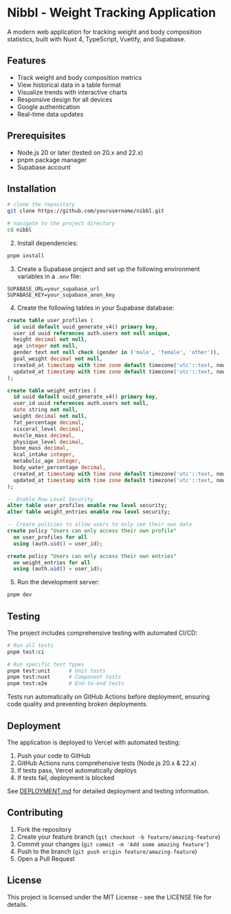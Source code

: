 # Nibbl - Weight Tracking Application

A modern web application for tracking weight and body composition statistics, built with Nuxt 4, TypeScript, Vuetify, and Supabase.

## Features

- Track weight and body composition metrics
- View historical data in a table format
- Visualize trends with interactive charts
- Responsive design for all devices
- Google authentication
- Real-time data updates

## Prerequisites

- Node.js 20 or later (tested on 20.x and 22.x)
- pnpm package manager
- Supabase account

## Installation

```bash
# clone the repository
git clone https://github.com/yourusername/nibbl.git

# navigate to the project directory
cd nibbl
```

2. Install dependencies:
```bash
pnpm install
```

3. Create a Supabase project and set up the following environment variables in a `.env` file:
```env
SUPABASE_URL=your_supabase_url
SUPABASE_KEY=your_supabase_anon_key
```

4. Create the following tables in your Supabase database:
```sql
create table user_profiles (
  id uuid default uuid_generate_v4() primary key,
  user_id uuid references auth.users not null unique,
  height decimal not null,
  age integer not null,
  gender text not null check (gender in ('male', 'female', 'other')),
  goal_weight decimal not null,
  created_at timestamp with time zone default timezone('utc'::text, now()) not null,
  updated_at timestamp with time zone default timezone('utc'::text, now()) not null
);

create table weight_entries (
  id uuid default uuid_generate_v4() primary key,
  user_id uuid references auth.users not null,
  date string not null,
  weight decimal not null,
  fat_percentage decimal,
  visceral_level decimal,
  muscle_mass decimal,
  physique_level decimal,
  bone_mass decimal,
  kcal_intake integer,
  metabolic_age integer,
  body_water_percentage decimal,
  created_at timestamp with time zone default timezone('utc'::text, now()) not null,
  updated_at timestamp with time zone default timezone('utc'::text, now()) not null
);

-- Enable Row Level Security
alter table user_profiles enable row level security;
alter table weight_entries enable row level security;

-- Create policies to allow users to only see their own data
create policy "Users can only access their own profile"
  on user_profiles for all
  using (auth.uid() = user_id);

create policy "Users can only access their own entries"
  on weight_entries for all
  using (auth.uid() = user_id);
```

5. Run the development server:
```bash
pnpm dev
```

## Testing

The project includes comprehensive testing with automated CI/CD:

```bash
# Run all tests
pnpm test:ci

# Run specific test types
pnpm test:unit      # Unit tests
pnpm test:nuxt      # Component tests  
pnpm test:e2e       # End-to-end tests
```

Tests run automatically on GitHub Actions before deployment, ensuring code quality and preventing broken deployments.

## Deployment

The application is deployed to Vercel with automated testing:

1. Push your code to GitHub
2. GitHub Actions runs comprehensive tests (Node.js 20.x & 22.x)
3. If tests pass, Vercel automatically deploys
4. If tests fail, deployment is blocked

See [DEPLOYMENT.md](./DEPLOYMENT.md) for detailed deployment and testing information.

## Contributing

1. Fork the repository
2. Create your feature branch (`git checkout -b feature/amazing-feature`)
3. Commit your changes (`git commit -m 'Add some amazing feature'`)
4. Push to the branch (`git push origin feature/amazing-feature`)
5. Open a Pull Request

## License

This project is licensed under the MIT License - see the LICENSE file for details.
